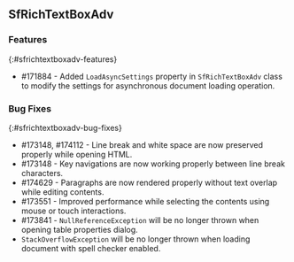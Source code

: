 ## SfRichTextBoxAdv

### Features
{:#sfrichtextboxadv-features}
* \#171884 - Added `LoadAsyncSettings` property in `SfRichTextBoxAdv` class to modify the settings for asynchronous document loading operation.

### Bug Fixes
{:#sfrichtextboxadv-bug-fixes}
* \#173148, \#174112 - Line break and white space are now preserved properly while opening HTML.
* \#173148 - Key navigations are now working properly between line break characters.
* \#174629 - Paragraphs are now rendered properly without text overlap while editing contents.
* \#173551 - Improved performance while selecting the contents using mouse or touch interactions.
* \#173841 - `NullReferenceException` will be no longer thrown when opening table properties dialog.
* `StackOverflowException` will be no longer thrown when loading document with spell checker enabled.